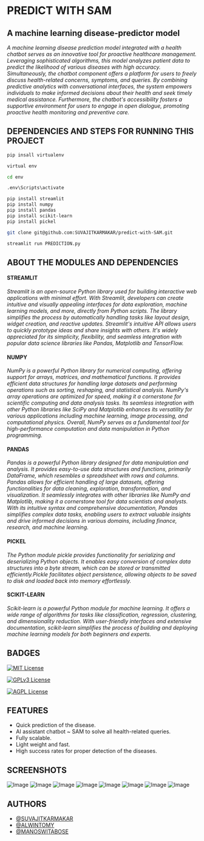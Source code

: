 # PREDICT WITH SAM 
## A machine learning disease-predictor model

*A machine learning disease prediction model integrated with a health chatbot serves as an innovative tool for proactive healthcare management. Leveraging sophisticated algorithms, this model analyzes patient data to predict the likelihood of various diseases with high accuracy. Simultaneously, the chatbot component offers a platform for users to freely discuss health-related concerns, symptoms, and queries. By combining predictive analytics with conversational interfaces, the system empowers individuals to make informed decisions about their health and seek timely medical assistance. Furthermore, the chatbot's accessibility fosters a supportive environment for users to engage in open dialogue, promoting proactive health monitoring and preventive care.*

## DEPENDENCIES AND STEPS FOR RUNNING THIS PROJECT
```bash
pip insall virtualenv
```

```bash
virtual env
```

```bash
cd env
```

```bash
.env\Scripts\activate
```

```bash
pip install streamlit 
pip install numpy
pip install pandas
pip install scikit-learn
pip install pickel
```

```bash
git clone git@github.com:SUVAJITKARMAKAR/predict-with-SAM.git
```

```bash
streamlit run PREDICTION.py
```

## ABOUT THE MODULES AND DEPENDENCIES
#### STREAMLIT
*Streamlit is an open-source Python library used for building interactive web applications with minimal effort. With Streamlit, developers can create intuitive and visually appealing interfaces for data exploration, machine learning models, and more, directly from Python scripts. The library simplifies the process by automatically handling tasks like layout design, widget creation, and reactive updates. Streamlit's intuitive API allows users to quickly prototype ideas and share insights with others. It's widely appreciated for its simplicity, flexibility, and seamless integration with popular data science libraries like Pandas, Matplotlib and TensorFlow.*

#### NUMPY
*NumPy is a powerful Python library for numerical computing, offering support for arrays, matrices, and mathematical functions. It provides efficient data structures for handling large datasets and performing operations such as sorting, reshaping, and statistical analysis. NumPy's array operations are optimized for speed, making it a cornerstone for scientific computing and data analysis tasks. Its seamless integration with other Python libraries like SciPy and Matplotlib enhances its versatility for various applications including machine learning, image processing, and computational physics. Overall, NumPy serves as a fundamental tool for high-performance computation and data manipulation in Python programming.*

#### PANDAS
*Pandas is a powerful Python library designed for data manipulation and analysis. It provides easy-to-use data structures and functions, primarily DataFrame, which resembles a spreadsheet with rows and columns. Pandas allows for efficient handling of large datasets, offering functionalities for data cleaning, exploration, transformation, and visualization. It seamlessly integrates with other libraries like NumPy and Matplotlib, making it a cornerstone tool for data scientists and analysts. With its intuitive syntax and comprehensive documentation, Pandas simplifies complex data tasks, enabling users to extract valuable insights and drive informed decisions in various domains, including finance, research, and machine learning.*

#### PICKEL
*The Python module pickle provides functionality for serializing and deserializing Python objects. It enables easy conversion of complex data structures into a byte stream, which can be stored or transmitted efficiently.Pickle facilitates object persistence, allowing objects to be saved to disk and loaded back into memory effortlessly.*

#### SCIKIT-LEARN
*Scikit-learn is a powerful Python module for machine learning. It offers a wide range of algorithms for tasks like classification, regression, clustering, and dimensionality reduction. With user-friendly interfaces and extensive documentation, scikit-learn simplifies the process of building and deploying machine learning models for both beginners and experts.*

## BADGES

[![MIT License](https://img.shields.io/badge/License-MIT-green.svg)](https://choosealicense.com/licenses/mit/)

[![GPLv3 License](https://img.shields.io/badge/License-GPL%20v3-yellow.svg)](https://opensource.org/licenses/)

[![AGPL License](https://img.shields.io/badge/license-AGPL-blue.svg)](http://www.gnu.org/licenses/agpl-3.0)


## FEATURES

- Quick prediction of the disease.
- AI assistant chatbot ~ SAM to solve all health-related queries.
- Fully scalable.
- Light weight and fast.
- High success rates for proper detection of the diseases.


## SCREENSHOTS
![Image](Images/D-INTRO.png)
![Image](Images/D-PREDICT.png)
![Image](Images/C-INTRO.png)
![Image](Images/C-PREDICT.png)
![Image](Images/P-INTRO.png)
![Image](Images/P-PREDICT.png)
![Image](Images/ASKSAM.png)
![Image](Images/MANDD.png)



## AUTHORS

- [@SUVAJITKARMAKAR](https://github.com/SUVAJITKARMAKAR)
- [@ALWINTOMY](https://github.com/ALW-N)
- [@MANOSWITABOSE](https://github.com/manoswita2501)
